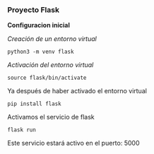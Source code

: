 ### Proyecto Flask

**Configuracion inicial**

*Creación de un entorno virtual*

`python3 -m venv flask`

*Activación del entorno virtual*

`source flask/bin/activate`

Ya después de haber activado el entorno virtual

`pip install flask`

Activamos el servicio de flask

`flask run`

Este servicio estará activo en el puerto: 5000

